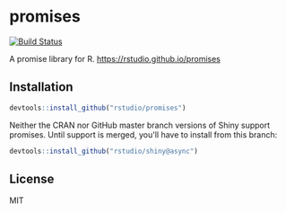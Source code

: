 # promises

[![Build Status](https://travis-ci.org/rstudio/promises.svg?branch=master)](https://travis-ci.org/rstudio/promises)

A promise library for R. https://rstudio.github.io/promises

## Installation

```r
devtools::install_github("rstudio/promises")
```

Neither the CRAN nor GitHub master branch versions of Shiny support promises. Until support is merged, you'll have to install from this branch:

```r
devtools::install_github("rstudio/shiny@async")
```

## License

MIT

